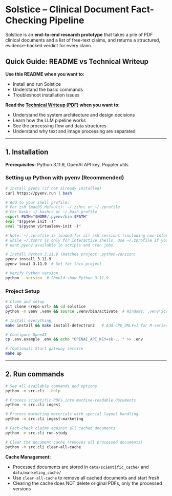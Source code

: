 # Solstice – Clinical Document Fact-Checking Pipeline

Solstice is an **end-to-end research prototype** that takes a pile of PDF clinical documents and a list of free-text claims, and returns a structured, evidence-backed verdict for every claim.

## Quick Guide: README vs Technical Writeup

**Use this README when you want to:**
- Install and run Solstice
- Understand the basic commands
- Troubleshoot installation issues

**Read the [Technical Writeup (PDF)](docs/writeup/solstice.pdf) when you want to:**
- Understand the system architecture and design decisions
- Learn how the LLM pipeline works
- See the processing flow and data structures
- Understand why text and image processing are separated

---

## 1. Installation

**Prerequisites:** Python 3.11.9, OpenAI API key, Poppler utils

### Setting up Python with pyenv (Recommended)

```bash
# Install pyenv (if not already installed)
curl https://pyenv.run | bash

# Add to your shell profile:
# For zsh (macOS default): ~/.zshrc or ~/.zprofile
# For bash: ~/.bashrc or ~/.bash_profile
export PATH="$HOME/.pyenv/bin:$PATH"
eval "$(pyenv init -)"
eval "$(pyenv virtualenv-init -)"

# Note: ~/.zprofile is loaded for all zsh sessions (including non-interactive)
# while ~/.zshrc is only for interactive shells. Use ~/.zprofile if you
# want pyenv available in scripts and cron jobs.

# Install Python 3.11.9 (matches project .python-version)
pyenv install 3.11.9
pyenv local 3.11.9  # Set for this project

# Verify Python version
python --version  # Should show Python 3.11.9
```

### Project Setup

```bash
# Clone and setup
git clone <repo-url> && cd solstice
python -m venv .venv && source .venv/bin/activate  # Windows: .venv\Scripts\activate

# Install everything
make install && make install-detectron2   # Add CPU_ONLY=1 for M-series Macs

# Configure OpenAI
cp .env.example .env && echo "OPENAI_API_KEY=sk-..." >> .env

# (Optional) Start gateway service
make up
```

---

## 2. Run commands

```bash
# See all available commands and options
python -m src.cli --help

# Process scientific PDFs into machine-readable documents
python -m src.cli ingest

# Process marketing materials with special layout handling
python -m src.cli ingest-marketing

# Fact-check claims against all cached documents
python -m src.cli run-study

# Clear the document cache (removes all processed documents)
python -m src.cli clear-all-cache
```

**Cache Management:**
- Processed documents are stored in `data/scientific_cache/` and `data/marketing_cache/`
- Use `clear-all-cache` to remove all cached documents and start fresh
- Clearing the cache does NOT delete original PDFs, only the processed versions
